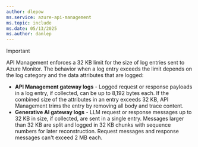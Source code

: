```yaml
---
author: dlepow
ms.service: azure-api-management
ms.topic: include
ms.date: 05/13/2025
ms.author: danlep
---
```


> [!IMPORTANT]
> API Management enforces a 32 KB limit for the size of log entries sent to Azure Monitor. The behavior when a log entry exceeds the limit depends on the log category and the data attributes that are logged:
> * **API Management gateway logs** - Logged request or response payloads in a log entry, if collected, can be up to 8,192 bytes each. If the combined size of the attributes in an entry exceeds 32 KB, API Management trims the entry by removing all body and trace content. 
> * **Generative AI gateway logs** - LLM request or response messages up to 32 KB in size, if collected, are sent in a single entry. Messages larger than 32 KB are split and logged in 32 KB chunks with sequence numbers for later reconstruction. Request messages and response messages can't exceed 2 MB each.